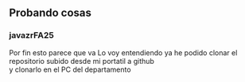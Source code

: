 ## Probando cosas
### javazrFA25

Por fin esto parece que va
Lo voy entendiendo ya he podido clonar el repositorio subido desde mi portatil a github  
y clonarlo en el PC del departamento


